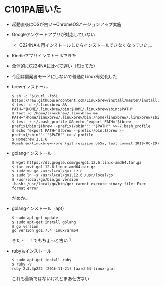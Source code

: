 # C101PA届いた

* 起動直後はOSが古い→ChromeOSバージョンアップ実施
* Googleアンケートアプリが対応していない
  - C224NAも再インストールしたらインストールできなくなっていた。。
* Kindleアプリインストールできた
* 全体的にC224NAに比べて遅い（知ってた）
* 今回は開発者モードにしないで普通にLinux有効化した
* brewインストール
  ```
  $ sh -c "$(curl -fsSL https://raw.githubusercontent.com/Linuxbrew/install/master/install.sh)"
  $ test -d ~/.linuxbrew && PATH="$HOME/.linuxbrew/bin:$HOME/.linuxbrew/sbin:$PATH"
  $ test -d /home/linuxbrew/.linuxbrew && PATH="/home/linuxbrew/.linuxbrew/bin:/home/linuxbrew/.linuxbrew/sbin:$PATH"
  $ test -r ~/.bash_profile && echo "export PATH='$(brew --prefix)/bin:$(brew --prefix)/sbin'":'"$PATH"' >>~/.bash_profile
  $ echo "export PATH='$(brew --prefix)/bin:$(brew --prefix)/sbin'":'"$PATH"' >>~/.profile
  $ Homebrew 2.1.6
  Homebrew/linuxbrew-core (git revision bb5a; last commit 2019-06-29)
  ```
* golangインストール
  ```
  $ wget https://dl.google.com/go/go1.12.6.linux-amd64.tar.gz
  $ tar zxvf go1.12.6.linux-amd64.tar.gz
  $ sudo mv go /usr/local/go1.12.6
  $ sudo ln -s /usr/local/go1.12.6 /usr/local/go
  $ /usr/local/go/bin/go version
  -bash: /usr/local/go/bin/go: cannot execute binary file: Exec format error
  ```
  だめか。。

* golangインストール（apt）
  ```
  $ sudo apt-get update
  $ sudo apt-get install golang
  $ go version
  go version go1.7.4 linux/arm64
  ```
  きた・・！でもちょっと古い？

* rubyもインストール
  ```
  $ sudo apt-get install ruby
  $ ruby -v
  ruby 2.3.3p222 (2016-11-21) [aarch64-linux-gnu]
  ```
  これも最新ではないけれどまあ仕方ない
